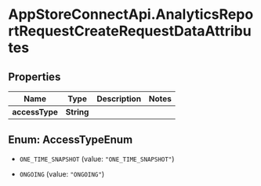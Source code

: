 # AppStoreConnectApi.AnalyticsReportRequestCreateRequestDataAttributes

## Properties

Name | Type | Description | Notes
------------ | ------------- | ------------- | -------------
**accessType** | **String** |  | 



## Enum: AccessTypeEnum


* `ONE_TIME_SNAPSHOT` (value: `"ONE_TIME_SNAPSHOT"`)

* `ONGOING` (value: `"ONGOING"`)




